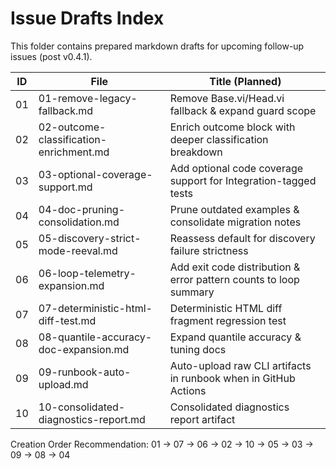 # Issue Drafts Index

This folder contains prepared markdown drafts for upcoming follow-up issues (post v0.4.1).

| ID | File | Title (Planned) |
|----|------|-----------------|
| 01 | 01-remove-legacy-fallback.md | Remove Base.vi/Head.vi fallback & expand guard scope |
| 02 | 02-outcome-classification-enrichment.md | Enrich outcome block with deeper classification breakdown |
| 03 | 03-optional-coverage-support.md | Add optional code coverage support for Integration-tagged tests |
| 04 | 04-doc-pruning-consolidation.md | Prune outdated examples & consolidate migration notes |
| 05 | 05-discovery-strict-mode-reeval.md | Reassess default for discovery failure strictness |
| 06 | 06-loop-telemetry-expansion.md | Add exit code distribution & error pattern counts to loop summary |
| 07 | 07-deterministic-html-diff-test.md | Deterministic HTML diff fragment regression test |
| 08 | 08-quantile-accuracy-doc-expansion.md | Expand quantile accuracy & tuning docs |
| 09 | 09-runbook-auto-upload.md | Auto-upload raw CLI artifacts in runbook when in GitHub Actions |
| 10 | 10-consolidated-diagnostics-report.md | Consolidated diagnostics report artifact |

Creation Order Recommendation: 01 → 07 → 06 → 02 → 10 → 05 → 03 → 09 → 08 → 04
